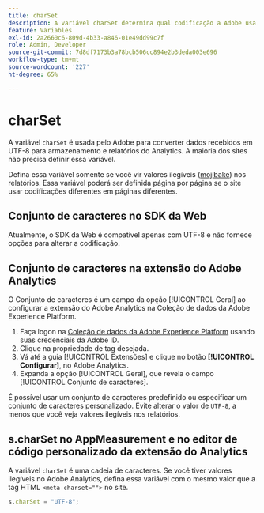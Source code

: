 ```yaml
---
title: charSet
description: A variável charSet determina qual codificação a Adobe usa para analisar a solicitação de imagem.
feature: Variables
exl-id: 2a2660c6-809d-4b33-a846-01e49dd99c7f
role: Admin, Developer
source-git-commit: 7d8df7173b3a78bcb506cc894e2b3deda003e696
workflow-type: tm+mt
source-wordcount: '227'
ht-degree: 65%

---
```


# charSet

A variável `charSet` é usada pelo Adobe para converter dados recebidos em UTF-8 para armazenamento e relatórios do Analytics. A maioria dos sites não precisa definir essa variável.

Defina essa variável somente se você vir valores ilegíveis ([mojibake](https://pt.wikipedia.org/wiki/Mojibake)) nos relatórios. Essa variável poderá ser definida página por página se o site usar codificações diferentes em páginas diferentes.

## Conjunto de caracteres no SDK da Web

Atualmente, o SDK da Web é compatível apenas com UTF-8 e não fornece opções para alterar a codificação.

## Conjunto de caracteres na extensão do Adobe Analytics

O Conjunto de caracteres é um campo da opção [!UICONTROL Geral] ao configurar a extensão do Adobe Analytics na Coleção de dados da Adobe Experience Platform.

1. Faça logon na [Coleção de dados da Adobe Experience Platform](https://experience.adobe.com/data-collection) usando suas credenciais da Adobe ID.
1. Clique na propriedade de tag desejada.
1. Vá até a guia [!UICONTROL Extensões] e clique no botão **[!UICONTROL Configurar]**, no Adobe Analytics.
1. Expanda a opção [!UICONTROL Geral], que revela o campo [!UICONTROL Conjunto de caracteres].

É possível usar um conjunto de caracteres predefinido ou especificar um conjunto de caracteres personalizado. Evite alterar o valor de `UTF-8`, a menos que você veja valores ilegíveis nos relatórios.

## s.charSet no AppMeasurement e no editor de código personalizado da extensão do Analytics

A variável `charSet` é uma cadeia de caracteres. Se você tiver valores ilegíveis no Adobe Analytics, defina essa variável com o mesmo valor que a tag HTML `<meta charset="">` no site.

```js
s.charSet = "UTF-8";
```
